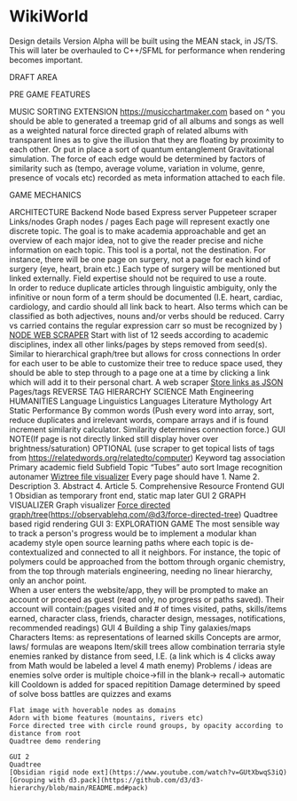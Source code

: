 # WikiWorld
Design details
Version Alpha will be built using the MEAN stack, in JS/TS. 
This will later be overhauled to C++/SFML for performance when rendering becomes important.

DRAFT AREA

PRE GAME FEATURES 


MUSIC SORTING EXTENSION
https://musicchartmaker.com
based on ^
you should be able to generated a treemap grid of all albums and songs as well as a weighted natural force directed graph of related albums with transparent lines as to give the illusion that they are floating by proximity to each other. Or put in place a sort of quantum entanglement Gravitational simulation. The force of each edge would be determined by factors of similarity such as (tempo, average volume, variation in volume, genre, presence of vocals etc) recorded as meta information attached to each file.

GAME MECHANICS



ARCHITECTURE
Backend
    Node based 
    Express server
    Puppeteer scraper  
    Links/nodes
        Graph nodes / pages
            Each page will represent exactly one discrete topic. The goal is to make academia approachable and get an overview of each major idea, not to give the reader precise and niche information on each topic. This tool is a portal, not the destination. For instance, there will be one page on surgery, not a page for each kind of surgery (eye, heart, brain etc.) Each type of surgery will be mentioned but linked externally. Field expertise should not be required to use a route.  
            In order to reduce duplicate articles through linguistic ambiguity, only the infinitive or noun form of a term should be documented (I.E. heart, cardiac, cardiology, and cardio should all link back to heart. Also terms which can be classified as both adjectives, nouns and/or verbs should be reduced. Carry vs carried contains the regular expression carr so must be recognized by )
        [NODE WEB SCRAPER](http://www.digitalocean.com/community/tutorials/how-to-scrape-a-website-using-node-js-and-puppeteer)
            Start with list of 12 seeds according to academic disciplines, index all other links/pages by steps removed from seed(s). Similar to hierarchical graph/tree but allows for cross connections
            In order for each user to be able to customize their tree to reduce space used, they should be able to step through to a page one at a time by clicking a link which will add it to their personal chart. A web scraper 
        [Store links as JSON](https://stackoverflow.com/questions/43052290/representing-a-graph-in-json)
    Pages/tags
        REVERSE TAG HIERARCHY
        SCIENCE
            Math
            Engineering 
        HUMANITIES
            Language
                Linguistics 
                Languages
                Literature
                    Mythology
            Art 
                Static
                Performance
        By common words (Push every word into array, sort, reduce duplicates and irrelevant words, compare arrays and if is found increment similarity calculator. Similarity determines connection force.)
        GUI NOTE(If page is not directly linked still display hover over brightness/saturation)
        OPTIONAL (use scraper to get topical lists of tags from https://relatedwords.org/relatedto/computer)
        Keyword tag association
            Primary academic field
            Subfield 
            Topic
    “Tubes” auto sort
    Image recognition autonamer 
    [Wiztree file visualizer](https://observablehq.com/@d3/sunburst/2?intent=fork)
    Every page should have 
        1. Name
        2. Description
        3. Abstract 
        4. Article
        5. Comprehensive Resource
Frontend
    GUI 1
        Obsidian as temporary front end, static map later
    GUI 2 GRAPH VISUALIZER 
        Graph visualizer 
            [Force directed graph/tree](https://observablehq.com/@d3/force-directed-graph)(https://observablehq.com/@d3/force-directed-tree)
            Quadtree based rigid rendering
    GUI 3: EXPLORATION GAME
        The most sensible way to track a person's progress would be to implement a modular khan academy style open source learning paths where each topic is de-contextualized and connected to all it neighbors. For instance, the topic of polymers could be approached from the bottom through organic chemistry, from the top through materials engineering, needing no linear hierarchy, only an anchor point.  
        When a user enters the website/app, they will be prompted to make an account or proceed as guest (read only, no progress or paths saved). Their account will contain:(pages visited and # of times visited, paths, skills/items earned, character class, friends, character design, messages, notifications, recommended readings)
    GUI 4
        Building a ship
            Tiny galaxies/maps
            Characters
            Items: as representations of learned skills
                Concepts are armor, laws/ formulas are weapons
                Item/skill trees allow combination terraria style
            enemies ranked by distance from seed, I.E. (a link which is 4 clicks away from Math would be labeled a level 4 math enemy)
                Problems / ideas are enemies
                solve order is  multiple choice→fill in the blank→ recall→ automatic kill
                Cooldown is added for spaced repitition
                Damage determined by speed of solve
                boss battles are quizzes and exams
    
    Flat image with hoverable nodes as domains
    Adorn with biome features (mountains, rivers etc)
    Force directed tree with circle round groups, by opacity according to distance from root
    Quadtree demo rendering
   
    GUI 2 
    Quadtree
    [Obsidian rigid node ext](https://www.youtube.com/watch?v=GUtXbwqS3iQ)
    [Grouping with d3.pack](https://github.com/d3/d3-hierarchy/blob/main/README.md#pack)
